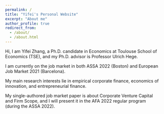 ```yaml
---
permalink: /
title: "Yifei's Personal Website"
excerpt: "About me"
author_profile: true
redirect_from: 
  - /about/
  - /about.html
---
```


Hi, I am Yifei Zhang, a Ph.D. candidate in Economics at Toulouse School of Economics (TSE), and my Ph.D. advisor is Professor Ulrich Hege. 

I am currently on the job market in both ASSA 2022 (Boston) and European Job Market 2021 (Barcelona). 

My main research interests lie in empirical corporate finance, economics of innovation, and entrepreneurial finance. 

My single-authored job market paper is about Corporate Venture Capital and Firm Scope, and I will present it in the AFA 2022 regular program (during the ASSA 2022). 
